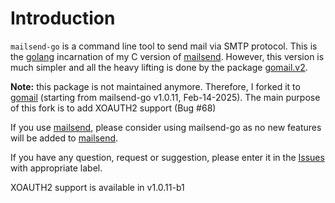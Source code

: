 # Introduction

`mailsend-go` is a command line tool to send mail via SMTP protocol. This is the
[golang](https://golang.org/) incarnation of my C version of
[mailsend](https://github.com/muquit/mailsend/). However, this version is much
simpler and all the heavy lifting is done by the package
[gomail.v2](https://gopkg.in/gomail.v2). 

**Note:** this package is not maintained anymore. Therefore, I forked it to
[gomail](https://github.com/muquit/gomail) (starting from mailsend-go v1.0.11, Feb-14-2025).
The main purpose of this fork is to add XOAUTH2 support (Bug #68)

If you use [mailsend](https://github.com/muquit/mailsend), please consider
using mailsend-go as no new features will be added to 
[mailsend](https://github.com/muquit/mailsend).

If you have any question, request or suggestion, please enter it in the 
[Issues](https://github.com/muquit/mailsend-go/issues) with appropriate label.

XOAUTH2 support is available in v1.0.11-b1
